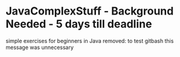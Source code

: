 # JavaComplexStuff - Background Needed - 5 days till deadline
simple exercises for beginners in Java
removed: to test gitbash
this message was unnecessary

